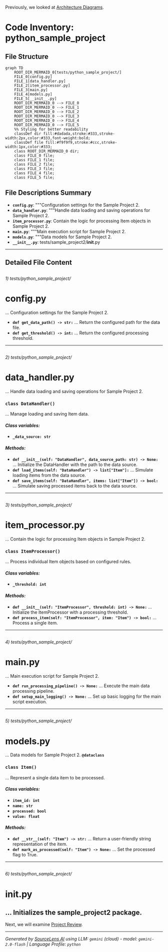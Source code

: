 Previously, we looked at [Architecture Diagrams](07_diagrams.md).

# Code Inventory: python_sample_project
## File Structure
```mermaid
graph TD
    ROOT_DIR_MERMAID_0[tests/python_sample_project/]
    FILE_0[config.py]
    FILE_1[data_handler.py]
    FILE_2[item_processor.py]
    FILE_3[main.py]
    FILE_4[models.py]
    FILE_5[__init__.py]
    ROOT_DIR_MERMAID_0 --> FILE_0
    ROOT_DIR_MERMAID_0 --> FILE_1
    ROOT_DIR_MERMAID_0 --> FILE_2
    ROOT_DIR_MERMAID_0 --> FILE_3
    ROOT_DIR_MERMAID_0 --> FILE_4
    ROOT_DIR_MERMAID_0 --> FILE_5
    %% Styling for better readability
    classDef dir fill:#dadada,stroke:#333,stroke-width:2px,color:#333,font-weight:bold;
    classDef file fill:#f9f9f9,stroke:#ccc,stroke-width:1px,color:#333;
    class ROOT_DIR_MERMAID_0 dir;
    class FILE_0 file;
    class FILE_1 file;
    class FILE_2 file;
    class FILE_3 file;
    class FILE_4 file;
    class FILE_5 file;
```
## File Descriptions Summary
*   **`config.py`**: """Configuration settings for the Sample Project 2.
*   **`data_handler.py`**: """Handle data loading and saving operations for Sample Project 2.
*   **`item_processor.py`**: Contain the logic for processing Item objects in Sample Project 2.
*   **`main.py`**: """Main execution script for Sample Project 2.
*   **`models.py`**: """Data models for Sample Project 2.
*   **`__init__.py`**: tests/sample_project2/__init__.py
---
## Detailed File Content
##
###### 1) tests/python_sample_project/
#  config.py
... Configuration settings for the Sample Project 2.
*   **`def get_data_path() -> str:`**
    ... Return the configured path for the data file.
*   **`def get_threshold() -> int:`**
    ... Return the configured processing threshold.
---
##
###### 2) tests/python_sample_project/
#  data_handler.py
... Handle data loading and saving operations for Sample Project 2.
### **`class DataHandler()`**
... Manage loading and saving Item data.
#### *Class variables:*
*   **`_data_source: str`**
#### *Methods:*
*   **`def __init__(self: "DataHandler", data_source_path: str) -> None:`**
    ... Initialize the DataHandler with the path to the data source.
*   **`def load_items(self: "DataHandler") -> list["Item"]:`**
    ... Simulate loading items from the data source.
*   **`def save_items(self: "DataHandler", items: list["Item"]) -> bool:`**
    ... Simulate saving processed items back to the data source.
---
##
###### 3) tests/python_sample_project/
#  item_processor.py
... Contain the logic for processing Item objects in Sample Project 2.
### **`class ItemProcessor()`**
... Process individual Item objects based on configured rules.
#### *Class variables:*
*   **`_threshold: int`**
#### *Methods:*
*   **`def __init__(self: "ItemProcessor", threshold: int) -> None:`**
    ... Initialize the ItemProcessor with a processing threshold.
*   **`def process_item(self: "ItemProcessor", item: "Item") -> bool:`**
    ... Process a single item.
---
##
###### 4) tests/python_sample_project/
#  main.py
... Main execution script for Sample Project 2.
*   **`def run_processing_pipeline() -> None:`**
    ... Execute the main data processing pipeline.
*   **`def setup_main_logging() -> None:`**
    ... Set up basic logging for the main script execution.
---
##
###### 5) tests/python_sample_project/
#  models.py
... Data models for Sample Project 2.
**`@dataclass`**
### **`class Item()`**
... Represent a single data item to be processed.
#### *Class variables:*
*   **`item_id: int`**
*   **`name: str`**
*   **`processed: bool`**
*   **`value: float`**
#### *Methods:*
*   **`def __str__(self: "Item") -> str:`**
    ... Return a user-friendly string representation of the item.
*   **`def mark_as_processed(self: "Item") -> None:`**
    ... Set the processed flag to True.
---
##
###### 6) tests/python_sample_project/
#  __init__.py
... Initializes the sample_project2 package.
---

Next, we will examine [Project Review](09_project_review.md).


---

*Generated by [SourceLens AI](https://github.com/darijo2yahoocom/sourceLensAI) using LLM: `gemini` (cloud) - model: `gemini-2.0-flash` | Language Profile: `python`*